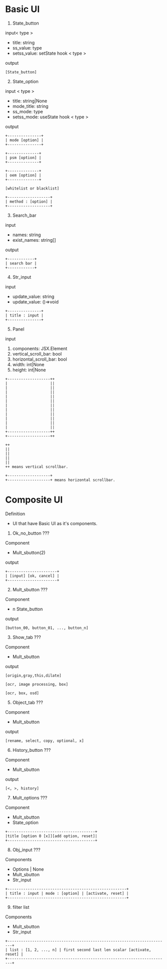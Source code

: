 # Basic UI

1.  State_button

input< type >
-	title: string
-	ss_value: type
-	setss_value: setState hook < type >

output

```
[State_button]
```

2.  State_option

input < type >
-	title: string|None
-	mode_title: string
-	ss_mode: type
-	setss_mode: useState hook < type >

output

```
+---------------+
| mode [option] |
+---------------+

+--------------+
| psm [option] |
+--------------+

+--------------+
| oem [option] |
+--------------+

[whitelist or blacklist]

+-------------------+
| method : [option] |
+-------------------+
```

3.	Search_bar

input
-	names: string
-   exist_names: string[]

output

```
+------------+
| search bar |
+------------+
```

4.	Str_input

input
-	update_value: string
-	update_value: ()=>void

```
+---------------+
| title : input |
+---------------+
```

5.  Panel

input
1.  components: JSX.Element
2.  vertical_scroll_bar: bool
3.  horizontal_scroll_bar: bool
4.  width: int|None
5.  height: int|None

```
+-------------------++
|					||
|					||
|					||
|					||
|					||
|					||
|					||
|					||
|					||
|					||
|					||
+-------------------++
+-------------------++

++
||
||
||
||
++ means vertical scrollbar.

+-------------------+
+-------------------+ means horizontal scrollbar.
```

# Composite UI

Definition
-	UI that have Basic UI as it's components.

1.  Ok_no_button ???

Component
-   Mult_sbutton(2)

output

```
+----------------------+
| [input] [ok, cancel] |
+----------------------+
```

2.  Mult_sbutton ???

Component
-   n State_button

output 

```
[button_00, button_01, ..., button_n]
```

3.  Show_tab ???

Component
-   Mult_sbutton

output

```
[origin,gray,this,dilate]

[ocr, image processing, box]

[ocr, box, osd]
```

5.  Object_tab ???

Component
-   Mult_sbutton

output

```
[rename, select, copy, optional, x]
```

6.	History_button ???

Component
-   Mult_sbutton

output

```
[<, >, history]
```

7.	Mult_options ???

Component
-   Mult_sbutton
-	State_option

```
+---------------------------------------+
|title [option 0 [x]][add option, reset]|
+---------------------------------------+
```

8.	Obj_input ???

Components
-	Options | None
-	Mult_sbutton
-	Str_input

```
+-----------------------------------------------------+
| title : input | mode : [option] | [activate, reset] |
+-----------------------------------------------------+
```

9.	filter list

Components
-	Mult_sbutton
-	Str_input

```
+------------------------------------------------------------------------+
| list : [1, 2, ..., n] | first second last len scalar [activate, reset] |
+------------------------------------------------------------------------+
```
